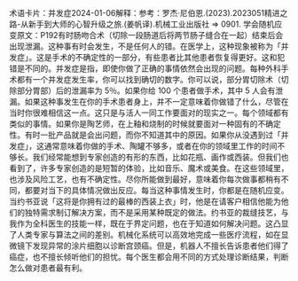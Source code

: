 

术语卡片：并发症2024-01-06解释：参考：罗杰·尼伯恩.(2023).2023051精进之路-从新手到大师的心智升级之旅.(姜帆译).机械工业出版社 => 0901. 学会随机应变原文：P192有时肠吻合术（切除一段肠道后将两节肠子缝合在一起）结束后会出现泄漏。这种事有时会发生，不是任何人的错。在医学上，这种现象被称为「并发症」。这是手术的不确定性的一部分，有些患者比其他患者恢复得更好。这和犯错是不同的。并发症是指，即使你做了正确的事情依然会出现的问题。每种外科手术都有一个并发症发生率，你可以找到确切的数字。你可以说，部分胃切除术（切除部分胃部）后的泄漏率为 5％。如果你给 100 个患者做手术，其中 5 人会有泄漏。如果这种事发生在你的手术患者身上，并不一定意味着你做错了什么，尽管在当时你很难相信这一点。这只是与活人一同工作要面对的现实之一。每个领域都有类似的事情。如果你是陶艺师，在上釉和烧制的时候就要面对一种固有的不确定性。有时一批产品就是会出问题，而你不知道其中的原因。如果你从没遇到过「并发症」，这通常意味着你做的手术、陶罐不够多，或者在你的领域里工作的时间不够长。我们经常能想到专家创造的有形的东西，比如花瓶、画作或西装。但我们也看到了，许多专家创造的是短暂的体验，比如音乐、魔术或美食。在这些领域里，也涉及风险工艺，也有不确定性。尽你所能做到最好，意味着你每次做事都稍有不同，都要对当下的具体情况做出反应。每当这种事情发生时，你都是在随机应变。当约书亚说「这将是你拥有过的最棒的西装上衣」时，他是在请客户相信他能为他们的独特需求制订解决方案，而不是采用某种既定的做法。约书亚的裁缝技艺，与我作为全科医生的技能一样，既在于界定问题，也在于知道如何解决问题。这凸显了人类专家与算法之间的差别。机械化系统可以高效地完成一些医疗流程，如在显微镜下发现异常的涂片细胞以诊断宫颈癌。但是，机器人不擅长告诉患者他们得了癌症，也不擅长倾听他们的担忧。每个医生都会用不同的方式处理诊断结果，判断怎么做对患者最有利。